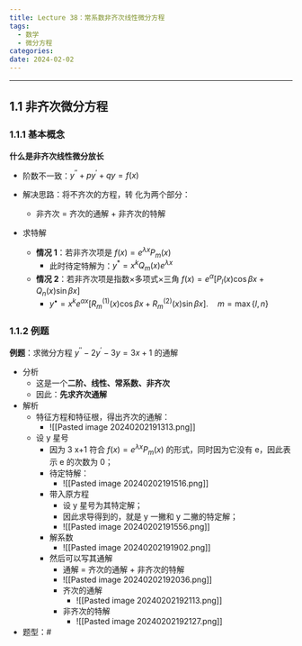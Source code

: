 ```yaml
---
title: Lecture 38：常系数非齐次线性微分方程
tags:
  - 数学
  - 微分方程
categories: 
date: 2024-02-02
---
```

---
## 1.1 非齐次微分方程
### 1.1.1 基本概念
**什么是非齐次线性微分放长**
+ 阶数不一致：$y^{\prime\prime}+py^{\prime}+qy=f(x)$
+ 解决思路：将不齐次的方程，转 化为两个部分：
	+ 非齐次 = 齐次的通解 + 非齐次的特解

+ 求特解
	+ **情况 1**：若非齐次项是 $f(x)=e^{\lambda x}P_{m}(x)$
		+ 此时待定特解为：$y^{*}=x^{k}Q_{m}(x)e^{\lambda x}$
	+ **情况 2**：若非齐次项是指数×多项式×三角 $f(x)=e^{\alpha}[P_l(x)\cos\beta x+Q_n(x)\sin\beta x]$
		+ $y^{\bullet}=x^{k}e^{\alpha x}\bigl[R_{m}^{(1)}(x)\cos\beta x+R_{m}^{(2)}(x)\sin\beta x\bigr].\quad m=\max\{l,n\}$
### 1.1.2 例题
**例题**：$\text{求微分方程 }y^{\prime\prime}-2y^{\prime}-3y=3x+1\text{ 的通解}$
+ 分析
	+ 这是一个**二阶、线性、常系数、非齐次**
	+ 因此：**先求齐次通解**
+ 解析
	+ 特征方程和特征根，得出齐次的通解：
		+ ![[Pasted image 20240202191313.png]]
	+ 设 y 星号
		+ 因为 3 x+1 符合 $f(x)=e^{\lambda x}P_{m}(x)$ 的形式，同时因为它没有 e，因此表示 e 的次数为 0；
		+ 待定特解：
			+ ![[Pasted image 20240202191516.png]]
		+ 带入原方程
			+ 设 y 星号为其特定解；
			+ 因此求导得到的，就是 y 一撇和 y 二撇的特定解；
			+  ![[Pasted image 20240202191556.png]]
		+ 解系数
			+ ![[Pasted image 20240202191902.png]]
		+ 然后可以写其通解
			+ 通解 = 齐次的通解 + 非齐次的特解
			+ ![[Pasted image 20240202192036.png]]
			+ 齐次的通解 
				+ ![[Pasted image 20240202192113.png]]
			+ 非齐次的特解 
				+ ![[Pasted image 20240202192127.png]]
+ 题型：# 